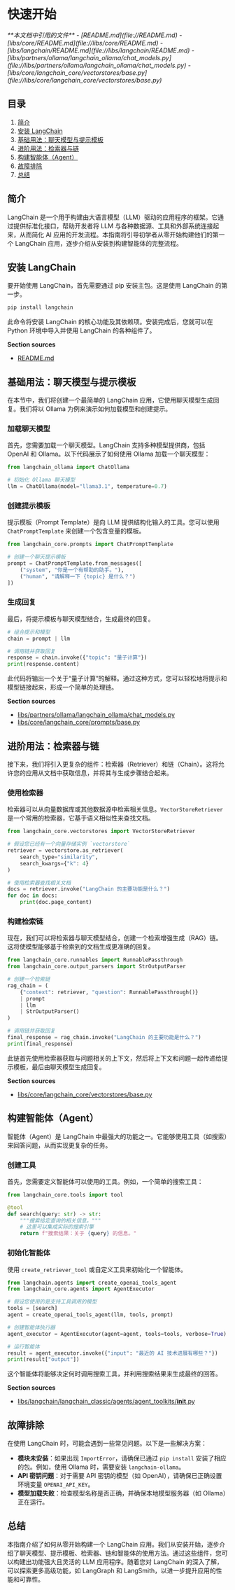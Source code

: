 # 快速开始

<cite>
**本文档中引用的文件**  
- [README.md](file://README.md)
- [libs/core/README.md](file://libs/core/README.md)
- [libs/langchain/README.md](file://libs/langchain/README.md)
- [libs/partners/ollama/langchain_ollama/chat_models.py](file://libs/partners/ollama/langchain_ollama/chat_models.py)
- [libs/core/langchain_core/vectorstores/base.py](file://libs/core/langchain_core/vectorstores/base.py)
</cite>

## 目录
1. [简介](#简介)
2. [安装 LangChain](#安装-langchain)
3. [基础用法：聊天模型与提示模板](#基础用法聊天模型与提示模板)
4. [进阶用法：检索器与链](#进阶用法检索器与链)
5. [构建智能体（Agent）](#构建智能体agent)
6. [故障排除](#故障排除)
7. [总结](#总结)

## 简介
LangChain 是一个用于构建由大语言模型（LLM）驱动的应用程序的框架。它通过提供标准化接口，帮助开发者将 LLM 与各种数据源、工具和外部系统连接起来，从而简化 AI 应用的开发流程。本指南将引导初学者从零开始构建他们的第一个 LangChain 应用，逐步介绍从安装到构建智能体的完整流程。

## 安装 LangChain
要开始使用 LangChain，首先需要通过 pip 安装主包。这是使用 LangChain 的第一步。

```bash
pip install langchain
```

此命令将安装 LangChain 的核心功能及其依赖项。安装完成后，您就可以在 Python 环境中导入并使用 LangChain 的各种组件了。

**Section sources**
- [README.md](file://README.md#L1-L78)

## 基础用法：聊天模型与提示模板
在本节中，我们将创建一个最简单的 LangChain 应用，它使用聊天模型生成回复。我们将以 Ollama 为例来演示如何加载模型和创建提示。

### 加载聊天模型
首先，您需要加载一个聊天模型。LangChain 支持多种模型提供商，包括 OpenAI 和 Ollama。以下代码展示了如何使用 Ollama 加载一个聊天模型：

```python
from langchain_ollama import ChatOllama

# 初始化 Ollama 聊天模型
llm = ChatOllama(model="llama3.1", temperature=0.7)
```

### 创建提示模板
提示模板（Prompt Template）是向 LLM 提供结构化输入的工具。您可以使用 `ChatPromptTemplate` 来创建一个包含变量的模板。

```python
from langchain_core.prompts import ChatPromptTemplate

# 创建一个聊天提示模板
prompt = ChatPromptTemplate.from_messages([
    ("system", "你是一个有帮助的助手。"),
    ("human", "请解释一下 {topic} 是什么？")
])
```

### 生成回复
最后，将提示模板与聊天模型结合，生成最终的回复。

```python
# 组合提示和模型
chain = prompt | llm

# 调用链并获取回复
response = chain.invoke({"topic": "量子计算"})
print(response.content)
```

此代码将输出一个关于“量子计算”的解释。通过这种方式，您可以轻松地将提示和模型链接起来，形成一个简单的处理链。

**Section sources**
- [libs/partners/ollama/langchain_ollama/chat_models.py](file://libs/partners/ollama/langchain_ollama/chat_models.py#L0-L49)
- [libs/core/langchain_core/prompts/base.py](file://libs/core/langchain_core/prompts/base.py#L0-L199)

## 进阶用法：检索器与链
接下来，我们将引入更复杂的组件：检索器（Retriever）和链（Chain）。这将允许您的应用从文档中获取信息，并将其与生成步骤结合起来。

### 使用检索器
检索器可以从向量数据库或其他数据源中检索相关信息。`VectorStoreRetriever` 是一个常用的检索器，它基于语义相似性来查找文档。

```python
from langchain_core.vectorstores import VectorStoreRetriever

# 假设您已经有一个向量存储实例 `vectorstore`
retriever = vectorstore.as_retriever(
    search_type="similarity",
    search_kwargs={"k": 4}
)

# 使用检索器查找相关文档
docs = retriever.invoke("LangChain 的主要功能是什么？")
for doc in docs:
    print(doc.page_content)
```

### 构建检索链
现在，我们可以将检索器与聊天模型结合，创建一个检索增强生成（RAG）链。这将使模型能够基于检索到的文档生成更准确的回复。

```python
from langchain_core.runnables import RunnablePassthrough
from langchain_core.output_parsers import StrOutputParser

# 创建一个检索链
rag_chain = (
    {"context": retriever, "question": RunnablePassthrough()}
    | prompt
    | llm
    | StrOutputParser()
)

# 调用链并获取回复
final_response = rag_chain.invoke("LangChain 的主要功能是什么？")
print(final_response)
```

此链首先使用检索器获取与问题相关的上下文，然后将上下文和问题一起传递给提示模板，最后由聊天模型生成回复。

**Section sources**
- [libs/core/langchain_core/vectorstores/base.py](file://libs/core/langchain_core/vectorstores/base.py#L895-L963)

## 构建智能体（Agent）
智能体（Agent）是 LangChain 中最强大的功能之一。它能够使用工具（如搜索）来回答问题，从而实现更复杂的任务。

### 创建工具
首先，您需要定义智能体可以使用的工具。例如，一个简单的搜索工具：

```python
from langchain_core.tools import tool

@tool
def search(query: str) -> str:
    """搜索给定查询的相关信息。"""
    # 这里可以集成实际的搜索引擎
    return f"搜索结果：关于 {query} 的信息。"
```

### 初始化智能体
使用 `create_retriever_tool` 或自定义工具来初始化一个智能体。

```python
from langchain.agents import create_openai_tools_agent
from langchain_core.agents import AgentExecutor

# 假设您使用的是支持工具调用的模型
tools = [search]
agent = create_openai_tools_agent(llm, tools, prompt)

# 创建智能体执行器
agent_executor = AgentExecutor(agent=agent, tools=tools, verbose=True)

# 运行智能体
result = agent_executor.invoke({"input": "最近的 AI 技术进展有哪些？"})
print(result["output"])
```

这个智能体将能够决定何时调用搜索工具，并利用搜索结果来生成最终的回答。

**Section sources**
- [libs/langchain/langchain_classic/agents/agent_toolkits/__init__.py](file://libs/langchain/langchain_classic/agents/agent_toolkits/__init__.py#L133-L166)

## 故障排除
在使用 LangChain 时，可能会遇到一些常见问题。以下是一些解决方案：

- **模块未安装**：如果出现 `ImportError`，请确保已通过 `pip install` 安装了相应的包。例如，使用 Ollama 时，需要安装 `langchain-ollama`。
- **API 密钥问题**：对于需要 API 密钥的模型（如 OpenAI），请确保已正确设置环境变量 `OPENAI_API_KEY`。
- **模型加载失败**：检查模型名称是否正确，并确保本地模型服务器（如 Ollama）正在运行。

## 总结
本指南介绍了如何从零开始构建一个 LangChain 应用。我们从安装开始，逐步介绍了聊天模型、提示模板、检索器、链和智能体的使用方法。通过这些组件，您可以构建出功能强大且灵活的 LLM 应用程序。随着您对 LangChain 的深入了解，可以探索更多高级功能，如 LangGraph 和 LangSmith，以进一步提升应用的性能和可靠性。